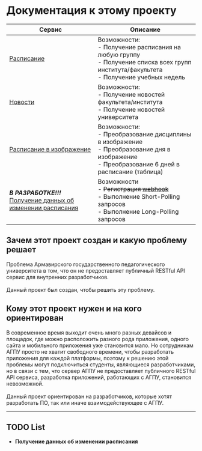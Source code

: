 # Документация к этому проекту

| Сервис                                                                                                          | Описание                                                                                                                                                        |
|-----------------------------------------------------------------------------------------------------------------|-----------------------------------------------------------------------------------------------------------------------------------------------------------------|
| [Расписание](docs/TimetableService/docs.md)                                                                     | Возможности:<br/>- Получение расписания на любую группу<br/>- Получение списка всех групп института/факультета<br/>- Получение учебных недель                   |
| [Новости](docs/NewsService/docs.md)                                                                             | Возможности:<br/>- Получение новостей факультета/института<br/>- Получение новостей университета                                                                |
| [Расписание в изображение](docs/TimetableImageService/docs.md)                                                  | Возможности: <br>- Преобразование дисциплины в изображение<br>- Преобразование дня в изображение<br>- Преобразование 6 дней в расписание (таблица)              |
| ***В РАЗРАБОТКЕ!!!***<br>[Получение данных об изменении расписания](docs/TimetableChangesNotifyService/docs.md) | Возможности <br>- ~~Регистрация [webhook](https://ru.wikipedia.org/wiki/Webhook)~~<br>- Выполнение Short-Polling запросов<br>- Выполнение Long-Polling запросов |

## Зачем этот проект создан и какую проблему решает

Проблема Армавирского государственного педагогического университета в том, что он не предоставляет публичный RESTful API сервис для внутренних разработчиков.
<br>
<br>
Данный проект был создан, чтобы решить эту проблему.

## Кому этот проект нужен и на кого ориентирован

В современное время выходит очень много разных девайсов
и площадок, где можно расположить разного рода приложения,
одного сайта и мобильного приложения уже становится мало.
Но сотрудникам АГПУ просто не хватит свободного времени, чтобы разработать
приложения для каждой платформы, поэтому к решению этой проблемы
могут подключиться студенты, являющиеся разработчиками,
но в связи с тем, что сервер АГПУ не предоставляет публичного RESTful API
сервиса, разработка приложений, работающих с АГПУ, становится невозможной.
<br>
<br>
Данный проект ориентирован на разработчиков, которые хотят
разработать ПО, так или иначе взаимодействующее с АГПУ.

<hr>

## TODO List
* **Получение данных об изменении расписания**